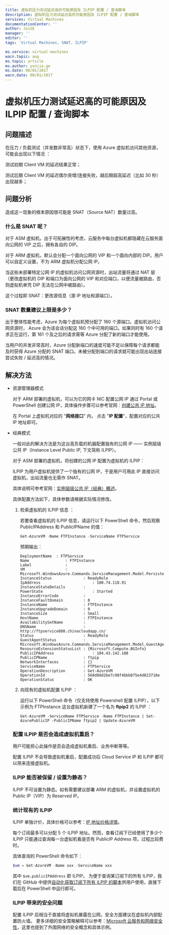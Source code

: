 ```yaml
---
title: 虚拟机压力测试延迟高的可能原因及 ILPIP 配置 / 查询脚本
description: 虚拟机压力测试延迟高的可能原因及 ILPIP 配置 / 查询脚本
services: Virtual Machines
documentationCenter: ''
author: JoiGE
manager: ''
editor: ''
tags: 'Virtual Machines, SNAT, ILPIP'

ms.service: virtual-machines
wacn.topic: aog
ms.topic: article
ms.author: yunjia.ge
ms.date: 08/01/2017
wacn.date: 08/01/2017
---
```


# 虚拟机压力测试延迟高的可能原因及 ILPIP 配置 / 查询脚本

## 问题描述

在压力 / 负载测试（并发数非常高）状态下，使用 Azure 虚拟机访问其他资源，可能会出现以下情况 ：

测试初期 Client VM 的延迟结果正常；

测试后期 Client VM 的延迟偶尔突增/连接失败，越后期超高延迟（比如 30 秒）出现越多；

## 问题分析

造成这一现象的根本原因很可能是 SNAT（Source NAT）数量过高。

### 什么是 SNAT 呢？

对于 ASM 虚拟机，出于可拓展性的考虑，云服务中每台虚拟机都隐藏在云服务面向公网的 VIP 之后，拥有各自的 DIP。

对于 ARM 虚拟机，默认会分配一个面向公网的 VIP 和一个面向内部的 DIP。用户可以自定义设置，不为 ARM 虚拟机分配公网 IP。

当这些未部署特定公网 IP 的虚拟机访问公网资源时，出站流量将通过 NAT 层（更改虚拟机的 DIP 和端口为面向公网的 VIP 和对应端口，以便流量被路由，否则虚拟机单凭 DIP 无法在公网中被路由）。

这个过程即 SNAT：更改源信息（源 IP 地址和源端口）。

### SNAT 数量建议上限是多少？

出于整体性能考虑，Azure 为每个虚拟机预分配了 160 个源端口。虚拟机访问公网资源时， Azure 会为该会话分配这 160 个中可用的端口。如果同时有 160 个请求正在运行，第 161 个及之后的请求需等 Azure 分配了新的端口才能使用。

当用户的并发非常高时，Azure 分配新端口的速度可能不足以保障每个请求都能及时获得 Azure 分配的 SNAT 端口。未被分配到端口的请求就可能出现出站连接尝试失败 / 延迟高的情况。


## 解决方法

- 资源管理器模式

    对于 ARM 部署的虚拟机，可以为它的网卡 NIC 配置公网 IP
    通过 Portal 或 PowerShell 创建公网 IP，具体操作步骤可以参考官网：[创建公共 IP 地址](https://docs.azure.cn/zh-cn/virtual-network/virtual-network-public-ip-address#create)。

    在 Portal 上虚拟机对应的 "**网络接口**" 内， 点击 "**IP 配置**"，配置对应的公共 IP 地址即可。

- 经典模式

    一般对此的解决方法是为这台高负载的机器配置独有的公网 IP —— 实例层级公共 IP（Instance Level Public IP, 下文简称 ILPIP）。

    对于 ASM 部署的虚拟机，将创建的公网 IP 配置为虚拟机的 ILPIP：

    ILPIP 为用户虚拟机提供了一个独有的公网 IP，于是用户可用此 IP 直接访问虚拟机，出站流量也无需作 SNAT。

    具体说明可参考官网：[实例层级公共 IP（经典）概述](https://www.azure.cn/documentation/articles/virtual-networks-instance-level-public-ip)。

    具体配置方法如下，具体参数请根据实际情况修改。

    1. 检索虚拟机的 ILPIP 信息 ：

        若要查看虚拟机的 ILPIP 信息，请运行以下 PowerShell 命令，然后观察 PublicIPAddress 和 PublicIPName 的值：

        ```PowerShell
        Get-AzureVM -Name FTPInstance -ServiceName FTPService
        ```

        预期输出：

        ```
        DeploymentName	: FTPService
        Name				: FTPInstance
        Label				: 
        VM					: Microsoft.WindowsAzure.Commands.ServiceManagement.Model.PersistentVM
        InstanceStatus				: ReadyRole
        IpAddress                   	: 100.74.118.91
        InstanceStateDetails    	: 
        PowerState                  	: Started
        InstanceErrorCode         	: 
        InstanceFaultDomain       	: 0
        InstanceName               	: FTPInstance
        InstanceUpgradeDomain     	: 0
        InstanceSize              	: Small
        HostName                  	: FTPInstance
        AvailabilitySetName     	: 
        DNSName                   	: http://ftpservice888.chinacloudapp.cn/
        Status                     	: ReadyRole
        GuestAgentStatus           	:     Microsoft.WindowsAzure.Commands.ServiceManagement.Model.GuestAgentStatus
        ResourceExtensionStatusList	: {Microsoft.Compute.BGInfo}
        PublicIPAddress         		: 104.43.142.188
        PublicIPName             	: ftpip
        NetworkInterfaces         	: {}
        ServiceName                	: FTPService
        OperationDescription       	: Get-AzureVM
        OperationId               	: 568d88d2be7c98f4bbb875e4d823718e
        OperationStatus            	: OK
        ```

    2. 向现有的虚拟机配置 ILPIP ：

        运行以下 PowerShell 命令（仅支持使用 Powershell 配置 ILPIP），以下示例为 FTPInstance 这台虚拟机新建了一个名为 **ftpip2** 的 ILPIP ：

        ```
        Get-AzureVM -ServiceName FTPService -Name FTPInstance | Set-AzurePublicIP -PublicIPName ftpip2 | Update-AzureVM
        ```

    ### 配置 ILPIP 是否会造成虚拟机重启？

    用户可能担心此操作是否会造成虚拟机重启、业务中断等等。

    配置 ILPIP 不会导致虚拟机重启，配置成功后 Cloud Service IP 和 ILPIP 都可以用来连接虚拟机。

    ### ILPIP 能否被保留 / 设置为静态？

    ILPIP 不可设置为静态。如有需要建议部署 ARM 的虚拟机，并设置虚拟机的 Public IP（VIP）为 Reserved IP。

    ### 统计现有的 ILPIP

    ILPIP 单独计价，具体价格可以参考：[IP 地址价格详情](https://www.azure.cn/pricing/details/reserved-ip-addresses/)。

    每个订阅最多可以分配 5 个 ILPIP 地址。然而，查看订阅下已经使用了多少个 ILPIP 只能通过查询每一台虚拟机看是否有 PublicIP Address 项，过程比较费时。

    具体查询的 PowerShell 命令如下：

    ```PowerShell
    $vm = Get-AzureVM -Name xxx -ServiceName xxx
    ```

    其中 `$vm.publicIPAddress` 即 ILPIP。
    为便于查询某订阅下的所有 ILPIP，我们在 GitHub 中提供[自动化获取订阅下所有 ILPIP 的脚本](https://github.com/wacn/AOG-CodeSample/blob/master/VirtualMachines/PowerShell/ILPIPconfig.ps1)供用户使用，直接下载后在 PowerShell 中运行即可。
    
    ### ILPIP 带来的安全问题

    配置 ILPIP 后相当于直接将虚拟机暴露在公网，安全方面建议在虚拟机内部配置防火墙。
    更多详细的安全策略解释可以参考：[Microsoft 云服务和网络安全性](https://docs.microsoft.com/zh-cn/azure/best-practices-network-security)，这里也提到了外围网络的安全概念和具体示例。

